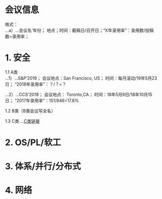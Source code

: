 # 会议信息
格式：      
...a）...会议名’年份； 地点；时间：截稿日/召开日；“X年录用率”：录用数/投稿数=录用率；    
   
# 1. 安全  
1.1 A类  
...1）...S&P‘2019； 会议地点：San Francisco, US； 时间：每月滚动/19年5月23日； “2018年录用率”：？/？=？  
   
...2）...CCS'2018； 会议地点： Toronto,CA； 时间：18年5月9日/18年10月15日； “2017年录用率”：151/846=17.8%  

1.2 B类（B类会议写全名）  

1.3 C类   ...[C类链接](security-C.md)  

# 2. OS/PL/软工  
   
# 3. 体系/并行/分布式   
   
# 4. 网络  
   

